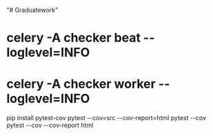 "# Graduatework" 

# celery -A checker beat --loglevel=INFO
# celery -A checker worker --loglevel=INFO
pip install pytest-cov
pytest --cov=src --cov-report=html
pytest --cov
pytest --cov --cov-report html
